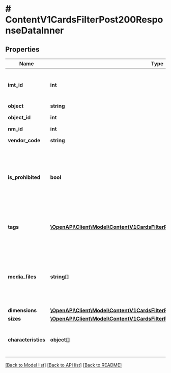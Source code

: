 # # ContentV1CardsFilterPost200ResponseDataInner

## Properties

Name | Type | Description | Notes
------------ | ------------- | ------------- | -------------
**imt_id** | **int** | Идентификатор карточки товара (нужен для группирования НМ в одно КТ) | [optional]
**object** | **string** | Предмет | [optional]
**object_id** | **int** | Идентификатор предмета | [optional]
**nm_id** | **int** | Артикул WB | [optional]
**vendor_code** | **string** | Артикул продавца | [optional]
**is_prohibited** | **bool** | &#x60;true&#x60; - категория карточки запрещена к реализации&lt;br&gt; &#x60;false&#x60; категория карточки разрешена к реализации | [optional]
**tags** | [**\OpenAPI\Client\Model\ContentV1CardsFilterPost200ResponseDataInnerTagsInner[]**](ContentV1CardsFilterPost200ResponseDataInnerTagsInner.md) | Массив с информацией о тегах. Поле будет в ответе при наличии тегов в КТ. | [optional]
**media_files** | **string[]** | Медиафайлы номенклатуры. &lt;br&gt;Фото, URL которого заканчивается на &lt;b&gt;1.jpg&lt;/b&gt; является главным в карточке. | [optional]
**dimensions** | [**\OpenAPI\Client\Model\ContentV1CardsFilterPost200ResponseDataInnerDimensions**](ContentV1CardsFilterPost200ResponseDataInnerDimensions.md) |  | [optional]
**sizes** | [**\OpenAPI\Client\Model\ContentV1CardsFilterPost200ResponseDataInnerSizesInner[]**](ContentV1CardsFilterPost200ResponseDataInnerSizesInner.md) |  | [optional]
**characteristics** | **object[]** | Массив характеристик, индивидуальный для каждой категории | [optional]

[[Back to Model list]](../../README.md#models) [[Back to API list]](../../README.md#endpoints) [[Back to README]](../../README.md)
